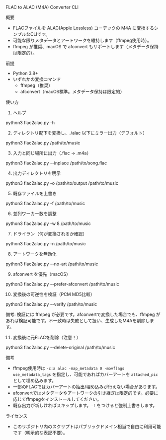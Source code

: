 FLAC to ALAC (M4A) Converter CLI

概要
- FLACファイルを ALAC(Apple Lossless) コーデックの M4A に変換するシンプルなCLIです。
- 可能な限りメタデータとアートワークを維持します（ffmpeg使用時）。
- ffmpeg が推奨、macOS で afconvert もサポートします（メタデータ保持は限定的）。

前提
- Python 3.8+
- いずれかの変換コマンド
  - ffmpeg（推奨）
  - afconvert（macOS標準。メタデータ保持は限定的）

使い方

1) ヘルプ

  python3 flac2alac.py -h

2) ディレクトリ配下を変換し、./alac 以下にミラー出力（デフォルト）

  python3 flac2alac.py /path/to/music

3) 入力と同じ場所に出力（.flac → .m4a）

  python3 flac2alac.py --inplace /path/to/song.flac

4) 出力ディレクトリを明示

  python3 flac2alac.py -o /path/to/output /path/to/music

5) 既存ファイルを上書き

  python3 flac2alac.py -f /path/to/music

6) 並列ワーカー数を調整

  python3 flac2alac.py -w 8 /path/to/music

7) ドライラン（何が変換されるか確認）

  python3 flac2alac.py -n /path/to/music

8) アートワークを無効化

  python3 flac2alac.py --no-art /path/to/music

9) afconvert を優先（macOS）

  python3 flac2alac.py --prefer-afconvert /path/to/music

10) 変換後の可逆性を検証（PCM MD5比較）

  python3 flac2alac.py --verify /path/to/music

  備考: 検証には ffmpeg が必要です。afconvertで変換した場合でも、ffmpeg があれば検証可能です。不一致時は失敗として扱い、生成したM4Aを削除します。

11) 変換後に元FLACを削除（注意！）

  python3 flac2alac.py --delete-original /path/to/music

備考
- ffmpeg使用時は `-c:a alac -map_metadata 0 -movflags use_metadata_tags` を指定し、可能であればカバーアートを `attached_pic` として埋め込みます。
- 一部のFLACではカバーアートの抽出/埋め込みが行えない場合があります。
- afconvertではメタデータやアートワークの引き継ぎは限定的です。必要に応じてffmpegをインストールしてください。
- 既存出力が新しければスキップします。`-f` をつけると強制上書きします。

ライセンス
- このリポジトリ内のスクリプトはパブリックドメイン相当で自由に利用可能です（明示的な表記不要）。
